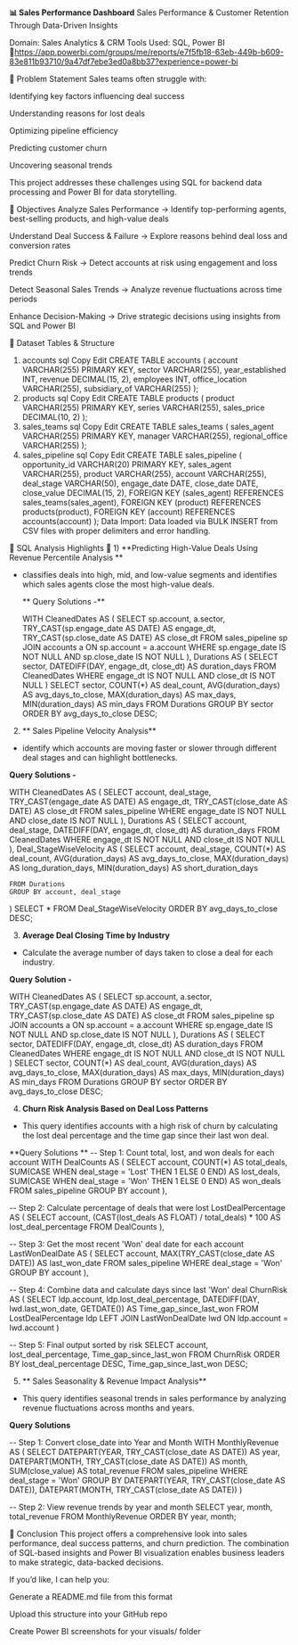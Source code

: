 **📊 Sales Performance Dashboard**
Sales Performance & Customer Retention Through Data-Driven Insights

Domain: Sales Analytics & CRM
Tools Used: SQL, Power BI
🔗https://app.powerbi.com/groups/me/reports/e7f5fb18-63eb-449b-b609-83e811b93710/9a47df7ebe3ed0a8bb37?experience=power-bi

🧩 Problem Statement
Sales teams often struggle with:

Identifying key factors influencing deal success

Understanding reasons for lost deals

Optimizing pipeline efficiency

Predicting customer churn

Uncovering seasonal trends

This project addresses these challenges using SQL for backend data processing and Power BI for data storytelling.

🎯 Objectives
Analyze Sales Performance
→ Identify top-performing agents, best-selling products, and high-value deals

Understand Deal Success & Failure
→ Explore reasons behind deal loss and conversion rates

Predict Churn Risk
→ Detect accounts at risk using engagement and loss trends

Detect Seasonal Sales Trends
→ Analyze revenue fluctuations across time periods

Enhance Decision-Making
→ Drive strategic decisions using insights from SQL and Power BI


🧪 Dataset Tables & Structure
1. accounts
sql
Copy
Edit
CREATE TABLE accounts (
    account VARCHAR(255) PRIMARY KEY,
    sector VARCHAR(255),
    year_established INT,
    revenue DECIMAL(15, 2),
    employees INT,
    office_location VARCHAR(255),
    subsidiary_of VARCHAR(255)
);
2. products
sql
Copy
Edit
CREATE TABLE products (
    product VARCHAR(255) PRIMARY KEY,
    series VARCHAR(255),
    sales_price DECIMAL(10, 2)
);
3. sales_teams
sql
Copy
Edit
CREATE TABLE sales_teams (
    sales_agent VARCHAR(255) PRIMARY KEY,
    manager VARCHAR(255),
    regional_office VARCHAR(255)
);
4. sales_pipeline
sql
Copy
Edit
CREATE TABLE sales_pipeline (
    opportunity_id VARCHAR(20) PRIMARY KEY,
    sales_agent VARCHAR(255),
    product VARCHAR(255),
    account VARCHAR(255),
    deal_stage VARCHAR(50),
    engage_date DATE,
    close_date DATE,
    close_value DECIMAL(15, 2),
    FOREIGN KEY (sales_agent) REFERENCES sales_teams(sales_agent),
    FOREIGN KEY (product) REFERENCES products(product),
    FOREIGN KEY (account) REFERENCES accounts(account)
);
Data Import: Data loaded via BULK INSERT from CSV files with proper delimiters and error handling.

🧠 SQL Analysis Highlights
🎯 1) **Predicting High-Value Deals Using Revenue Percentile Analysis **
- classifies deals into high, mid, and low-value segments and identifies which sales agents 
close the most high-value deals.

  ** Query Solutions -**
  
  WITH CleanedDates AS (
    SELECT 
        sp.account,
        a.sector,
        TRY_CAST(sp.engage_date AS DATE) AS engage_dt,
        TRY_CAST(sp.close_date AS DATE) AS close_dt
    FROM sales_pipeline sp
    JOIN accounts a ON sp.account = a.account
    WHERE sp.engage_date IS NOT NULL AND sp.close_date IS NOT NULL
),
Durations AS (
    SELECT 
        sector,
        DATEDIFF(DAY, engage_dt, close_dt) AS duration_days
    FROM CleanedDates
    WHERE engage_dt IS NOT NULL AND close_dt IS NOT NULL
)
SELECT 
    sector,
    COUNT(*) AS deal_count,
    AVG(duration_days) AS avg_days_to_close,
    MAX(duration_days) AS max_days,
    MIN(duration_days) AS min_days
FROM Durations
GROUP BY sector
ORDER BY avg_days_to_close DESC;


2) ** Sales Pipeline Velocity Analysis**
 - identify which accounts are moving faster or slower through different deal stages and can 
highlight bottlenecks.

**Query Solutions -**

WITH CleanedDates AS (
    SELECT 
        account,
        deal_stage,
        TRY_CAST(engage_date AS DATE) AS engage_dt,
        TRY_CAST(close_date AS DATE) AS close_dt
    FROM sales_pipeline
    WHERE engage_date IS NOT NULL AND close_date IS NOT NULL
),
Durations AS (
    SELECT 
        account,
        deal_stage,
        DATEDIFF(DAY, engage_dt, close_dt) AS duration_days
    FROM CleanedDates
    WHERE engage_dt IS NOT NULL AND close_dt IS NOT NULL
),
Deal_StageWiseVelocity AS (
    SELECT 
        account,
        deal_stage,
        COUNT(*) AS deal_count,
        AVG(duration_days) AS avg_days_to_close,
        MAX(duration_days) AS long_duration_days,
		MIN(duration_days) AS short_duration_days

    FROM Durations
    GROUP BY account, deal_stage
)
SELECT *
FROM Deal_StageWiseVelocity
ORDER BY avg_days_to_close DESC;

3) **Average Deal Closing Time by Industry**
-  Calculate the average number of days taken to close a deal for each industry.

  **Query Solution -**

  WITH CleanedDates AS (
    SELECT 
        sp.account,
        a.sector,
        TRY_CAST(sp.engage_date AS DATE) AS engage_dt,
        TRY_CAST(sp.close_date AS DATE) AS close_dt
    FROM sales_pipeline sp
    JOIN accounts a ON sp.account = a.account
    WHERE sp.engage_date IS NOT NULL AND sp.close_date IS NOT NULL
),
Durations AS (
    SELECT 
        sector,
        DATEDIFF(DAY, engage_dt, close_dt) AS duration_days
    FROM CleanedDates
    WHERE engage_dt IS NOT NULL AND close_dt IS NOT NULL
)
SELECT 
    sector,
    COUNT(*) AS deal_count,
    AVG(duration_days) AS avg_days_to_close,
    MAX(duration_days) AS max_days,
    MIN(duration_days) AS min_days
FROM Durations
GROUP BY sector
ORDER BY avg_days_to_close DESC;

4)  **Churn Risk Analysis Based on Deal Loss Patterns**
 - This query identifies accounts with a high risk of churn by calculating the lost deal 
percentage and the time gap since their last won deal.

**Query Solutions **
-- Step 1: Count total, lost, and won deals for each account
WITH DealCounts AS (
    SELECT 
        account,
        COUNT(*) AS total_deals,
        SUM(CASE WHEN deal_stage = 'Lost' THEN 1 ELSE 0 END) AS lost_deals,
        SUM(CASE WHEN deal_stage = 'Won' THEN 1 ELSE 0 END) AS won_deals
    FROM sales_pipeline
    GROUP BY account
),

-- Step 2: Calculate percentage of deals that were lost
LostDealPercentage AS (
    SELECT 
        account,
        (CAST(lost_deals AS FLOAT) / total_deals) * 100 AS lost_deal_percentage
    FROM DealCounts
),

-- Step 3: Get the most recent 'Won' deal date for each account
LastWonDealDate AS (
    SELECT 
        account,
        MAX(TRY_CAST(close_date AS DATE)) AS last_won_date
    FROM sales_pipeline
    WHERE deal_stage = 'Won'
    GROUP BY account
),

-- Step 4: Combine data and calculate days since last 'Won' deal
ChurnRisk AS (
    SELECT 
        ldp.account,
        ldp.lost_deal_percentage,
        DATEDIFF(DAY, lwd.last_won_date, GETDATE()) AS Time_gap_since_last_won
    FROM LostDealPercentage ldp
    LEFT JOIN LastWonDealDate lwd 
        ON ldp.account = lwd.account
)

-- Step 5: Final output sorted by risk
SELECT 
    account,
    lost_deal_percentage,
    Time_gap_since_last_won
FROM ChurnRisk
ORDER BY 
    lost_deal_percentage DESC, 
    Time_gap_since_last_won DESC;
    
5) ** Sales Seasonality & Revenue Impact Analysis**
 - This query identifies seasonal trends in sales performance by analyzing revenue fluctuations 
across months and years.

**Query Solutions**

-- Step 1: Convert close_date into Year and Month
WITH MonthlyRevenue AS (
    SELECT 
        DATEPART(YEAR, TRY_CAST(close_date AS DATE)) AS year,
        DATEPART(MONTH, TRY_CAST(close_date AS DATE)) AS month,
        SUM(close_value) AS total_revenue
    FROM sales_pipeline
    WHERE deal_stage = 'Won'
    GROUP BY 
        DATEPART(YEAR, TRY_CAST(close_date AS DATE)),
        DATEPART(MONTH, TRY_CAST(close_date AS DATE))
)

-- Step 2: View revenue trends by year and month
SELECT 
    year,
    month,
    total_revenue
FROM MonthlyRevenue
ORDER BY year, month;

📌 Conclusion
This project offers a comprehensive look into sales performance, deal success patterns, and churn prediction. The combination of SQL-based insights and Power BI visualization enables business leaders to make strategic, data-backed decisions.

If you’d like, I can help you:

Generate a README.md file from this format

Upload this structure into your GitHub repo

Create Power BI screenshots for your visuals/ folder


